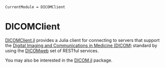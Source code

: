 ```@meta
CurrentModule = DICOMClient
```

# DICOMClient

[DICOMClient.jl](https://github.com/JuliaHealth/DICOMClient.jl)
provides a Julia client for connecting to
servers that support the
[Digital Imaging and Communications in Medicine (DICOM)](https://www.dicomstandard.org/)
standard by using the
[DICOMweb](https://www.dicomstandard.org/dicomweb)
set of RESTful services.

You may also be interested in the [DICOM.jl](https://github.com/JuliaHealth/DICOM.jl) package.
